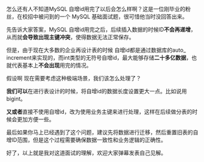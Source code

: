 怎么还有人不知道MySQL 自增id用完了以后会怎么样啊？这是一位刚毕业的粉丝，在校招中被问到的一个 MySQL 基础面试题，很可惜他当时没回答出来。

先告诉大家答案，MySQL 自增id用完之后，后续插入数据的时候ID**不会再递增**，从而就**会导致出现主键冲突**，使得数据无法正常保存。

但是，由于现在大多数的企业再设计表的时候 自增id都是通过数据库的auto_ increment来实现的，而int类型的无符号自增id，最大能够存储**二十多亿数据**，也就代表基本上**不会出现**用完的情况。

假设啊 现在需要考虑这种极端场景，我们该怎么处理了？

**我们可以**在进行表设计的时候，将自增id的数据长度设置更大一点。比如说用bigint。

**又或者**直接不使用自增id，改为使用业务主键来进行处理，这样在后续做分表的时候会更加方便一些。

最后如果你马上已经遇到了这个问题，建议先将数据进行迁移，然后重置旧表的自增ID范围，但是这个过程需要确保数据一致性和业务逻辑的正确性。

好了，以上就是我对这道面试的理解，欢迎大家弹幕发表自己见解。

